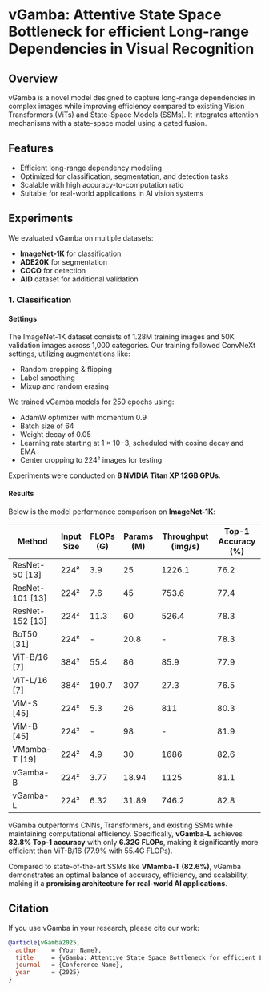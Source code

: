 # vGamba: Attentive State Space Bottleneck for efficient Long-range Dependencies in Visual Recognition

## Overview
vGamba is a novel model designed to capture long-range dependencies in complex images while improving efficiency compared to existing Vision Transformers (ViTs) and State-Space Models (SSMs). It integrates attention mechanisms with a state-space model using a gated fusion.

## Features
- Efficient long-range dependency modeling
- Optimized for classification, segmentation, and detection tasks
- Scalable with high accuracy-to-computation ratio
- Suitable for real-world applications in AI vision systems

## Experiments
We evaluated vGamba on multiple datasets:
- **ImageNet-1K** for classification
- **ADE20K** for segmentation
- **COCO** for detection
- **AID** dataset for additional validation

### 1. Classification
#### Settings
The ImageNet-1K dataset consists of 1.28M training images and 50K validation images across 1,000 categories. Our training followed ConvNeXt settings, utilizing augmentations like:
- Random cropping & flipping
- Label smoothing
- Mixup and random erasing

We trained vGamba models for 250 epochs using:
- AdamW optimizer with momentum 0.9
- Batch size of 64
- Weight decay of 0.05
- Learning rate starting at 1 × 10−3, scheduled with cosine decay and EMA
- Center cropping to 224² images for testing

Experiments were conducted on **8 NVIDIA Titan XP 12GB GPUs**.

#### Results
Below is the model performance comparison on **ImageNet-1K**:

| Method | Input Size | FLOPs (G) | Params (M) | Throughput (img/s) | Top-1 Accuracy (%) |
|--------|------------|------------|------------|----------------|-----------------|
| ResNet-50 [13] | 224² | 3.9 | 25 | 1226.1 | 76.2 |
| ResNet-101 [13] | 224² | 7.6 | 45 | 753.6 | 77.4 |
| ResNet-152 [13] | 224² | 11.3 | 60 | 526.4 | 78.3 |
| BoT50 [31] | 224² | - | 20.8 | - | 78.3 |
| ViT-B/16 [7] | 384² | 55.4 | 86 | 85.9 | 77.9 |
| ViT-L/16 [7] | 384² | 190.7 | 307 | 27.3 | 76.5 |
| ViM-S [45] | 224² | 5.3 | 26 | 811 | 80.3 |
| ViM-B [45] | 224² | - | 98 | - | 81.9 |
| VMamba-T [19] | 224² | 4.9 | 30 | 1686 | 82.6 |
| vGamba-B | 224² | 3.77 | 18.94 | 1125 | 81.1 |
| vGamba-L | 224² | 6.32 | 31.89 | 746.2 | 82.8 |

vGamba outperforms CNNs, Transformers, and existing SSMs while maintaining computational efficiency. Specifically, **vGamba-L** achieves **82.8% Top-1 accuracy** with only **6.32G FLOPs**, making it significantly more efficient than ViT-B/16 (77.9% with 55.4G FLOPs).

Compared to state-of-the-art SSMs like **VMamba-T (82.6%)**, vGamba demonstrates an optimal balance of accuracy, efficiency, and scalability, making it a **promising architecture for real-world AI applications**.

## Citation
If you use vGamba in your research, please cite our work:
```bibtex
@article{vGamba2025,
  author    = {Your Name},
  title     = {vGamba: Attentive State Space Bottleneck for efficient Long-range Dependencies in Visual Recognition},
  journal   = {Conference Name},
  year      = {2025}
}
```
